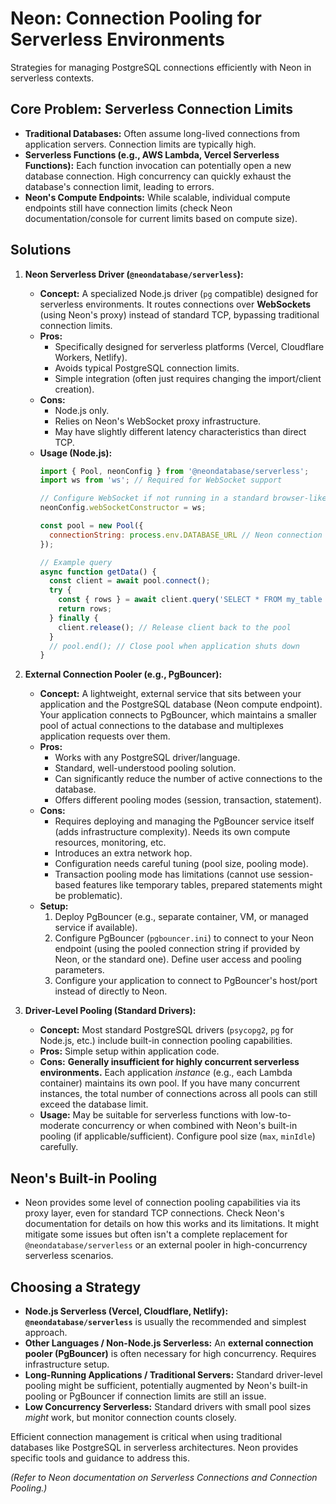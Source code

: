 # Neon: Connection Pooling for Serverless Environments

Strategies for managing PostgreSQL connections efficiently with Neon in serverless contexts.

## Core Problem: Serverless Connection Limits

*   **Traditional Databases:** Often assume long-lived connections from application servers. Connection limits are typically high.
*   **Serverless Functions (e.g., AWS Lambda, Vercel Serverless Functions):** Each function invocation can potentially open a new database connection. High concurrency can quickly exhaust the database's connection limit, leading to errors.
*   **Neon's Compute Endpoints:** While scalable, individual compute endpoints still have connection limits (check Neon documentation/console for current limits based on compute size).

## Solutions

1.  **Neon Serverless Driver (`@neondatabase/serverless`):**
    *   **Concept:** A specialized Node.js driver (`pg` compatible) designed for serverless environments. It routes connections over **WebSockets** (using Neon's proxy) instead of standard TCP, bypassing traditional connection limits.
    *   **Pros:**
        *   Specifically designed for serverless platforms (Vercel, Cloudflare Workers, Netlify).
        *   Avoids typical PostgreSQL connection limits.
        *   Simple integration (often just requires changing the import/client creation).
    *   **Cons:**
        *   Node.js only.
        *   Relies on Neon's WebSocket proxy infrastructure.
        *   May have slightly different latency characteristics than direct TCP.
    *   **Usage (Node.js):**
        ```javascript
        import { Pool, neonConfig } from '@neondatabase/serverless';
        import ws from 'ws'; // Required for WebSocket support

        // Configure WebSocket if not running in a standard browser-like environment
        neonConfig.webSocketConstructor = ws;

        const pool = new Pool({
          connectionString: process.env.DATABASE_URL // Neon connection string (includes password)
        });

        // Example query
        async function getData() {
          const client = await pool.connect();
          try {
            const { rows } = await client.query('SELECT * FROM my_table WHERE id = $1', [123]);
            return rows;
          } finally {
            client.release(); // Release client back to the pool
          }
          // pool.end(); // Close pool when application shuts down
        }
        ```

2.  **External Connection Pooler (e.g., PgBouncer):**
    *   **Concept:** A lightweight, external service that sits between your application and the PostgreSQL database (Neon compute endpoint). Your application connects to PgBouncer, which maintains a smaller pool of actual connections to the database and multiplexes application requests over them.
    *   **Pros:**
        *   Works with any PostgreSQL driver/language.
        *   Standard, well-understood pooling solution.
        *   Can significantly reduce the number of active connections to the database.
        *   Offers different pooling modes (session, transaction, statement).
    *   **Cons:**
        *   Requires deploying and managing the PgBouncer service itself (adds infrastructure complexity). Needs its own compute resources, monitoring, etc.
        *   Introduces an extra network hop.
        *   Configuration needs careful tuning (pool size, pooling mode).
        *   Transaction pooling mode has limitations (cannot use session-based features like temporary tables, prepared statements might be problematic).
    *   **Setup:**
        1.  Deploy PgBouncer (e.g., separate container, VM, or managed service if available).
        2.  Configure PgBouncer (`pgbouncer.ini`) to connect to your Neon endpoint (using the pooled connection string if provided by Neon, or the standard one). Define user access and pooling parameters.
        3.  Configure your application to connect to PgBouncer's host/port instead of directly to Neon.

3.  **Driver-Level Pooling (Standard Drivers):**
    *   **Concept:** Most standard PostgreSQL drivers (`psycopg2`, `pg` for Node.js, etc.) include built-in connection pooling capabilities.
    *   **Pros:** Simple setup within application code.
    *   **Cons:** **Generally insufficient for highly concurrent serverless environments.** Each application *instance* (e.g., each Lambda container) maintains its own pool. If you have many concurrent instances, the total number of connections across all pools can still exceed the database limit.
    *   **Usage:** May be suitable for serverless functions with low-to-moderate concurrency or when combined with Neon's built-in pooling (if applicable/sufficient). Configure pool size (`max`, `minIdle`) carefully.

## Neon's Built-in Pooling

*   Neon provides some level of connection pooling capabilities via its proxy layer, even for standard TCP connections. Check Neon's documentation for details on how this works and its limitations. It might mitigate some issues but often isn't a complete replacement for `@neondatabase/serverless` or an external pooler in high-concurrency serverless scenarios.

## Choosing a Strategy

*   **Node.js Serverless (Vercel, Cloudflare, Netlify):** **`@neondatabase/serverless`** is usually the recommended and simplest approach.
*   **Other Languages / Non-Node.js Serverless:** An **external connection pooler (PgBouncer)** is often necessary for high concurrency. Requires infrastructure setup.
*   **Long-Running Applications / Traditional Servers:** Standard driver-level pooling might be sufficient, potentially augmented by Neon's built-in pooling or PgBouncer if connection limits are still an issue.
*   **Low Concurrency Serverless:** Standard drivers with small pool sizes *might* work, but monitor connection counts closely.

Efficient connection management is critical when using traditional databases like PostgreSQL in serverless architectures. Neon provides specific tools and guidance to address this.

*(Refer to Neon documentation on Serverless Connections and Connection Pooling.)*